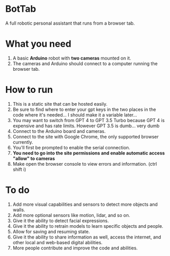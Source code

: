 # BotTab
A full robotic personal assistant that runs from a browser tab.

# What you need
1. A basic **Arduino** robot with **two cameras** mounted on it.
2. The cameras and Arduino should connect to a computer running the browser tab.

# How to run
1. This is a static site that can be hosted easily. 
2. Be sure to find where to enter your gpt keys in the two places in the code where it's needed... I should make it a variable later...
3. You may want to switch from GPT 4 to GPT 3.5 Turbo because GPT 4 is expensive and has rate limits. However GPT 3.5 is dumb... very dumb
4. Connect to the Arduino board and cameras.
5. Connect to the site with Google Chrome, the only supported browser currently.
5. You'll first be prompted to enable the serial connection.
6. **You need to go into the site permissions and enable automatic access "allow" to cameras**
7. Make open the browser console to view errors and information. (ctrl shift i)

# To do
1. Add more visual capabilities and sensors to detect more objects and walls.
2. Add more optional sensors like motion, lidar, and so on.
3. Give it the ability to detect facial expressions.
4. Give it the ability to retrain models to learn specific objects and people.
5. Allow for saving and resuming state.
6. Give it the ability to share information as well, access the internet, and other local and web-based digital abilities.
7. More people contribute and improve the code and abilities.
